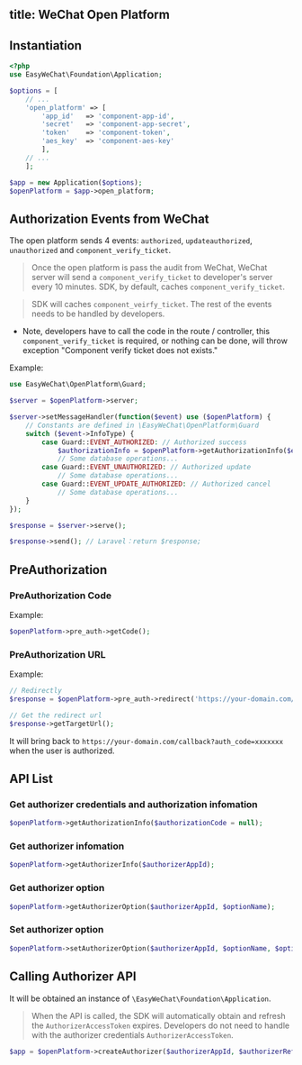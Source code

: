 title: WeChat Open Platform
---

## Instantiation

```php
<?php
use EasyWeChat\Foundation\Application;

$options = [
    // ...
    'open_platform' => [
        'app_id'   => 'component-app-id',
        'secret'   => 'component-app-secret',
        'token'    => 'component-token',
        'aes_key'  => 'component-aes-key'
        ],
    // ...
    ];

$app = new Application($options);
$openPlatform = $app->open_platform;
```

## Authorization Events from WeChat

The open platform sends 4 events: `authorized`, `updateauthorized`, `unauthorized` and `component_verify_ticket`.

> Once the open platform is pass the audit from WeChat, WeChat server will send a `component_verify_ticket` to developer's server every 10 minutes. SDK, by default, caches `component_verify_ticket`.

> SDK will caches `component_veirfy_ticket`.
> The rest of the events needs to be handled by developers.

- Note, developers have to call the code in the route / controller, this `component_verify_ticket` is required, or nothing can be done, will throw exception "Component verify ticket does not exists."

Example:

```php
use EasyWeChat\OpenPlatform\Guard;

$server = $openPlatform->server;

$server->setMessageHandler(function($event) use ($openPlatform) {
    // Constants are defined in \EasyWeChat\OpenPlatform\Guard
    switch ($event->InfoType) {
        case Guard::EVENT_AUTHORIZED: // Authorized success
            $authorizationInfo = $openPlatform->getAuthorizationInfo($event->AuthorizationCode);
            // Some database operations...
        case Guard::EVENT_UNAUTHORIZED: // Authorized update
            // Some database operations...
        case Guard::EVENT_UPDATE_AUTHORIZED: // Authorized cancel
            // Some database operations...
    }
});

$response = $server->serve();

$response->send(); // Laravel：return $response;
```


## PreAuthorization

### PreAuthorization Code

Example:

```php
$openPlatform->pre_auth->getCode();
```

### PreAuthorization URL

Example:

```php
// Redirectly
$response = $openPlatform->pre_auth->redirect('https://your-domain.com/callback');

// Get the redirect url
$response->getTargetUrl();

```
It will bring back to `https://your-domain.com/callback?auth_code=xxxxxxx` when the user is authorized.

## API List

### Get authorizer credentials and authorization infomation

```php
$openPlatform->getAuthorizationInfo($authorizationCode = null);
```

### Get authorizer infomation

```php
$openPlatform->getAuthorizerInfo($authorizerAppId);
```

### Get authorizer option

```php
$openPlatform->getAuthorizerOption($authorizerAppId, $optionName);
```

### Set authorizer option

```php
$openPlatform->setAuthorizerOption($authorizerAppId, $optionName, $optionValue);
```

## Calling Authorizer API

It will be obtained an instance of `\EasyWeChat\Foundation\Application`.

> When the API is called, the SDK will automatically obtain and refresh the `AuthorizerAccessToken` expires.
> Developers do not need to handle with the authorizer credentials `AuthorizerAccessToken`.

```php
$app = $openPlatform->createAuthorizer($authorizerAppId, $authorizerRefreshToken);
```
